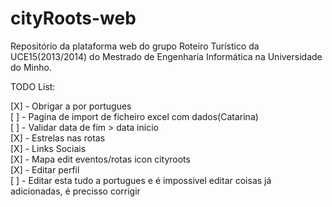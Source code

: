 ﻿cityRoots-web
=============

Repositório da plataforma web do grupo Roteiro Turístico da UCE15(2013/2014) do Mestrado de Engenharia Informática na Universidade do Minho. 

TODO List:

[X] - Obrigar a por portugues   
[ ] - Pagina de import de ficheiro excel com dados(Catarina)  
[ ] - Validar data de fim > data inicio  
[X] - Estrelas nas rotas  
[X] - Links Sociais   
[X] - Mapa edit eventos/rotas icon cityroots   
[X] - Editar perfil   
[ ] - Editar esta tudo a portugues e é impossivel editar coisas já adicionadas, é precisso corrigir


